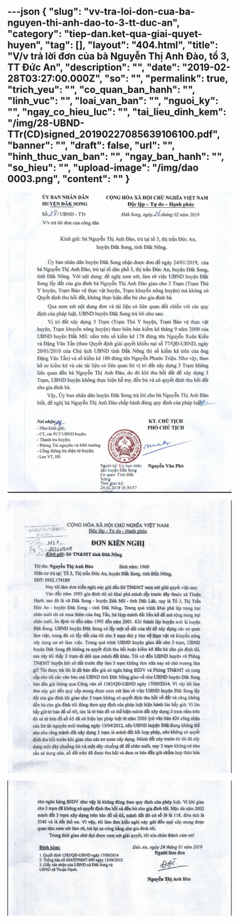 ---json
{
    "slug": "vv-tra-loi-don-cua-ba-nguyen-thi-anh-dao-to-3-tt-duc-an",
    "category": "tiep-dan.ket-qua-giai-quyet-huyen",
    "tag": [],
    "layout": "404.html",
    "title": "V/v trả lời đơn của bà Nguyễn Thị Anh Đào, tổ 3, TT Đức An",
    "description": "",
    "date": "2019-02-28T03:27:00.000Z",
    "so": "",
    "permalink": true,
    "trich_yeu": "",
    "co_quan_ban_hanh": "",
    "linh_vuc": "",
    "loai_van_ban": "",
    "nguoi_ky": "",
    "ngay_co_hieu_luc": "",
    "tai_lieu_dinh_kem": "/img/28-UBND-TTr(CD)signed_20190227085639106100.pdf",
    "banner": "",
    "draft": false,
    "url": "",
    "hinh_thuc_van_ban": "",
    "ngay_ban_hanh": "",
    "so_hieu": "",
    "upload-image": "/img/dao 0003.png",
    "__content__": ""
}
---
<p><img alt="" src="/img/dao 0001.png" /></p>

<p><img alt="" src="/img/dao 0002.png" /></p>

<p><img alt="" src="/img/dao 0003.png" /></p>